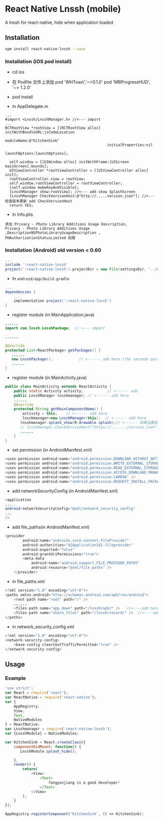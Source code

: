 # React Native Lnssh (mobile)
A lnssh for react-native, hide when application loaded

## Installation
```sh
npm install react-native-lnssh --save
```
### Installation (iOS pod install)

* cd ios
* 在 Podfile 文件上添加   pod 'WHToast','~>0.1.0'
                        pod 'MBProgressHUD', '~> 1.2.0'
* pod install

* In AppDelegate.m
```objc
...
#import <Lnssh/LnsshManager.h> //<--- import
...
RCTRootView *rootView = [[RCTRootView alloc] initWithBundleURL:jsCodeLocation
                                                      moduleName:@"KitchenSink"
                                               initialProperties:nil
                                                   launchOptions:launchOptions];
  
  self.window = [[UIWindow alloc] initWithFrame:[UIScreen mainScreen].bounds];
  UIViewController *rootViewController = [[UIViewController alloc] init];
  rootViewController.view = rootView;
  self.window.rootViewController = rootViewController;
  [self.window makeKeyAndVisible];
  [LnsshManager show:rootView]; //<--- add show SplashScreen
  [LnsshManager CheckVersionHost:@"http://.....version.json"]; //<--- 检查版本更新 add CheckVersionHost
  return YES;
```
* In Info.plis

```objc
添加 Privacy - Photo Library Additions Usage Description,
Privacy - Photo Library Additions Usage ,DescriptionNSPhotoLibraryUsageDescription ,
PHAuthorizationStatusLimited 权限

```


### Installation (Android) old version < 0.60
```gradle
...
include ':react-native-lnssh'
project(':react-native-lnssh').projectDir = new File(settingsDir, '../node_modules/react-native-lnssh/android')
```

* In `android/app/build.gradle`

```gradle
...
dependencies {
    ...
    implementation project(':react-native-lnssh')
}
```

* register module (in MainApplication.java)

```java
......
import com.lnssh.LnsshPackage;  // <--- import

......

@Override
protected List<ReactPackage> getPackages() {
   ......
   new LnsshPackage(),            // <------ add here [the seconde params is translucent]
   ......
}

```

* register module (in MainActivity.java)

```java
public class MainActivity extends ReactActivity {
    public static Activity activity;           // <------ add 
    public LnsshManager lnsshmanager; // <------ add here
    ......
    @Override
    protected String getMainComponentName() {
        activity = this;    // <------ add here
        lnsshmanager=new LnsshManager(this);  // <------ add here
       lnsshmanager.splash_show(R.drawable.splash);// <------ 如果设置启动页 add here
       // lnsshmanager.CheckVersionHost("https://......./version.json",false)  《-----检查版本更新 add here
       ......
    }
}
```
* set  permission (in AndroidManifest.xml)
```java
<uses-permission android:name="android.permission.DOWNLOAD_WITHOUT_NOTIFICATION" />
<uses-permission android:name="android.permission.WRITE_EXTERNAL_STORAGE" />
<uses-permission android:name="android.permission.READ_EXTERNAL_STORAGE" />
<uses-permission android:name="android.permission.ACCESS_DOWNLOAD_MANAGER"/>
<uses-permission android:name="android.permission.CAMERA" />
<uses-permission android:name="android.permission.REQUEST_INSTALL_PACKAGES" />
```
* add networkSecurityConfig (in AndroidManifest.xml)

```java
<application
.....
android:networkSecurityConfig="@xml/network_security_config"
...
/>
```

* add file_paths(in AndroidManifest.xml)
```java
<provider
		android:name="androidx.core.content.FileProvider"
		android:authorities="${ApplicationId}.fileprovider"
		android:exported="false"
		android:grantUriPermissions="true">
		<meta-data
			android:name="android.support.FILE_PROVIDER_PATHS"
			android:resource="@xml/file_paths" />
	</provider>
```
* in file_paths.xml

```java 
<?xml version="1.0" encoding="utf-8"?>
<paths xmlns:android="http://schemas.android.com/apk/res/android">
	<root-path name="root" path="/" />
	......
	<files-path name="app_down" path="/lnssh/apk/" />   //<----add here
	<files-path name="share_files" path="/lnssh/record/" />  //<----add here
</paths>

```
* in network_security_config.xml
```java 
<?xml version="1.0" encoding="utf-8"?>
<network-security-config>
	<base-config cleartextTrafficPermitted="true" />
</network-security-config>

```

## Usage

### Example
```js
'use strict';
var React = require('react');
var ReactNative = require('react-native');
var {
    AppRegistry,
    View,
    Text,
    NativeModules
} = ReactNative;
var Lnsshmanager = require('react-native-lnssh');
var {LnsshModule} = NativeModules;

var KitchenSink = React.createClass({
    componentDidMount: function() {
       LnsshModule.splash_hide();

    },
    render() {
        return(
            <View>
                <Text>
                    fangyunjiang is a good developer!
                </Text>
            </View>
        );
    }
});

AppRegistry.registerComponent('KitchenSink', () => KitchenSink);
```

